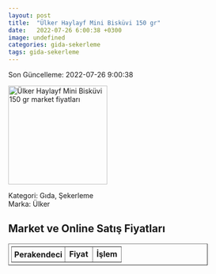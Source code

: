 ```yaml
---
layout: post
title:  "Ülker Haylayf Mini Bisküvi 150 gr"
date:   2022-07-26 6:00:38 +0300
image: undefined
categories: gida-sekerleme
tags: gida-sekerleme
---
```


Son Güncelleme: 2022-07-26 9:00:38

<img src="undefined" width="200" alt="Ülker Haylayf Mini Bisküvi 150 gr market fiyatları" />

Kategori: Gıda, Şekerleme
<br />
Marka: Ülker

<h2>Market ve Online Satış Fiyatları</h2>

<table border="1" style="padding: 5px;width:80%;">
  <tr>
    <td style="padding: 5px;"><strong>Perakendeci</strong></td>
    <td><strong>Fiyat</strong></td>
    <td><strong>İşlem</strong></td>
  </tr>
  
</table>
